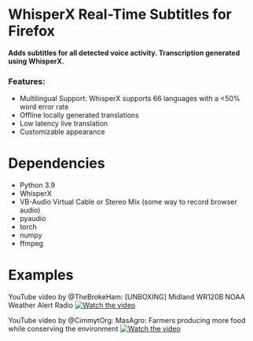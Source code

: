 # WhisperX Real-Time Subtitles for Firefox
**Adds subtitles for all detected voice activity. Transcription generated using WhisperX.**

### Features:
- Multilingual Support: WhisperX supports 66 languages with a <50% word error rate
- Offline locally generated translations
- Low latency live translation
- Customizable appearance


# Dependencies
- Python 3.9
- WhisperX
- VB-Audio Virtual Cable or Stereo Mix (some way to record browser audio)
- pyaudio
- torch
- numpy
- ffmpeg


# Examples
YouTube video by @TheBrokeHam:
[UNBOXING] Midland WR120B NOAA Weather Alert Radio
[![Watch the video](https://github.com/user-attachments/assets/bf78025e-b729-4609-99ca-278103b7f3a6)](https://github.com/user-attachments/assets/bf78025e-b729-4609-99ca-278103b7f3a6)



YouTube video by @CimmytOrg:
MasAgro: Farmers producing more food while conserving the environment
[![Watch the video](https://github.com/user-attachments/assets/72992ac2-64d9-4c53-913a-cd23f0189336)](https://github.com/user-attachments/assets/72992ac2-64d9-4c53-913a-cd23f0189336)
